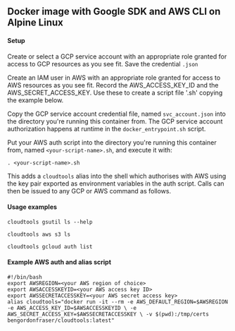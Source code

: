 ## Docker image with Google SDK and AWS CLI on Alpine Linux 

#### Setup

Create or select a GCP service account with an appropriate role granted for access to GCP resources as you see fit. Save the credential `.json`

Create an IAM user in AWS with an appropriate role granted for access to AWS resources as you see fit. Record the AWS_ACCESS_KEY_ID and the AWS_SECRET_ACCESS_KEY. Use these to create a script file '<your-script-name>.sh' copying the example below.

Copy the GCP service account credential file, named `svc_account.json` into the directory you're running this container from.
The GCP service account authorization happens at runtime in the `docker_entrypoint.sh` script.

Put your AWS auth script into the directory you're running this container from, named `<your-script-name>.sh`, 
and execute it with: 

```
. <your-script-name>.sh
```
This adds a `cloudtools` alias into the shell which authorises with AWS using the key pair exported as environment variables in the auth script. Calls can then be issued to any GCP or AWS command as follows. 


#### Usage examples

```
cloudtools gsutil ls --help
```
```
cloudtools aws s3 ls 
```
```
cloudtools gcloud auth list
```

#### Example AWS auth and alias script
```
#!/bin/bash
export AWSREGION=<your AWS region of choice>
export AWSACCESSKEYID=<your AWS access key ID>
export AWSSECRETACCESSKEY=<your AWS secret access key>
alias cloudtools="docker run -it --rm -e AWS_DEFAULT_REGION=$AWSREGION -e AWS_ACCESS_KEY_ID=$AWSACCESSKEYID \ -e AWS_SECRET_ACCESS_KEY=$AWSSECRETACCESSKEY \ -v $(pwd):/tmp/certs bengordonfraser/cloudtools:latest"
```

